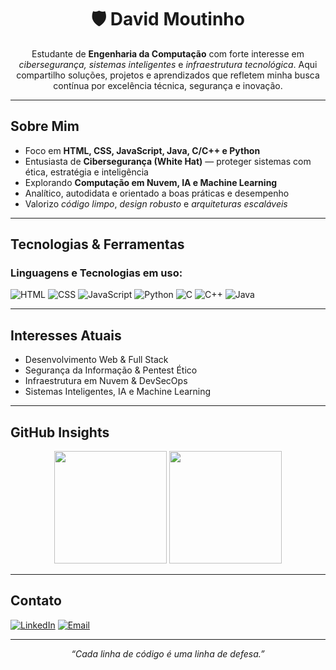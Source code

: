<h1 align="center">🛡️ David Moutinho </h1>

<p align="center">
Estudante de <strong>Engenharia da Computação</strong> com forte interesse em <em>cibersegurança, sistemas inteligentes</em> e <em>infraestrutura tecnológica</em>. Aqui compartilho soluções, projetos e aprendizados que refletem minha busca contínua por excelência técnica, segurança e inovação. 
</p>

---

## Sobre Mim

-  Foco em <strong>HTML, CSS, JavaScript, Java, C/C++ e Python</strong>  
-  Entusiasta de <strong>Cibersegurança (White Hat)</strong> — proteger sistemas com ética, estratégia e inteligência  
-  Explorando <strong>Computação em Nuvem, IA e Machine Learning</strong>  
-  Analítico, autodidata e orientado a boas práticas e desempenho  
-  Valorizo <em>código limpo</em>, <em>design robusto</em> e <em>arquiteturas escaláveis</em>  

---

## Tecnologias & Ferramentas

### Linguagens e Tecnologias em uso:

![HTML](https://img.shields.io/badge/HTML-0D1117?style=for-the-badge&logo=html5&logoColor=white)
![CSS](https://img.shields.io/badge/CSS-0D1117?style=for-the-badge&logo=css3&logoColor=white)
![JavaScript](https://img.shields.io/badge/JavaScript-0D1117?style=for-the-badge&logo=javascript&logoColor=white)
![Python](https://img.shields.io/badge/Python-0D1117?style=for-the-badge&logo=python&logoColor=white)
![C](https://img.shields.io/badge/C-0D1117?style=for-the-badge&logo=c&logoColor=white)
![C++](https://img.shields.io/badge/C++-0D1117?style=for-the-badge&logo=cplusplus&logoColor=white)
![Java](https://img.shields.io/badge/Java-0D1117?style=for-the-badge&logo=java&logoColor=white)

---

## Interesses Atuais

- Desenvolvimento Web & Full Stack  
- Segurança da Informação & Pentest Ético  
- Infraestrutura em Nuvem & DevSecOps  
- Sistemas Inteligentes, IA e Machine Learning  

---

## GitHub Insights

<p align="center">
  <img src="https://github-readme-stats.vercel.app/api?username=Dav1994Moutinho&show_icons=true&theme=dark&hide_border=false&count_private=true" height="180" />
  <img src="https://github-readme-stats.vercel.app/api/top-langs/?username=Dav1994Moutinho&layout=compact&theme=dark&hide_border=false" height="180" />
</p>

---

## Contato

[![LinkedIn](https://img.shields.io/badge/LinkedIn-0D1117?style=for-the-badge&logo=linkedin&logoColor=white)](https://www.linkedin.com/in/david-moutinho-57253b137)
[![Email](https://img.shields.io/badge/Gmail-0D1117?style=for-the-badge&logo=gmail&logoColor=white)](mailto:davidmoutinho1994@gmail.com)

---

<p align="center"><em>“Cada linha de código é uma linha de defesa.”</em></p>
